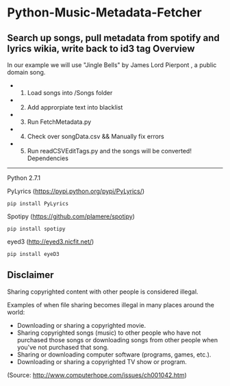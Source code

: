 # Python-Music-Metadata-Fetcher
Search up songs, pull metadata from spotify and lyrics wikia, write back to id3 tag
Overview
---
In our example we will use "Jingle Bells" by James Lord Pierpont , a public domain song.
- 1) Load songs into /Songs folder
- 2) Add approrpiate text into blacklist
- 3) Run FetchMetadata.py
- 4) Check over songData.csv && Manually fix errors
- 5) Run readCSVEditTags.py and the songs will be converted!
Dependencies
---
Python 2.7.1


PyLyrics (https://pypi.python.org/pypi/PyLyrics/)
```
pip install PyLyrics
```
Spotipy (https://github.com/plamere/spotipy)
```
pip install spotipy
```
eyed3 (http://eyed3.nicfit.net/)
```
pip install eyeD3
```

Disclaimer
---
Sharing copyrighted content with other people is considered illegal. 

Examples of when file sharing becomes illegal in many places around the world:
- Downloading or sharing a copyrighted movie.
- Sharing copyrighted songs (music) to other people who have not purchased those songs or downloading songs from other people when you've not purchased that song.
- Sharing or downloading computer software (programs, games, etc.).
- Downloading or sharing a copyrighted TV show or program.

(Source: http://www.computerhope.com/issues/ch001042.htm)
